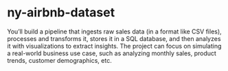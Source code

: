 # ny-airbnb-dataset

You’ll build a pipeline that ingests raw sales data (in a format like CSV files), processes and transforms it, stores it in a SQL database, and then analyzes it with visualizations to extract insights. The project can focus on simulating a real-world business use case, such as analyzing monthly sales, product trends, customer demographics, etc.
